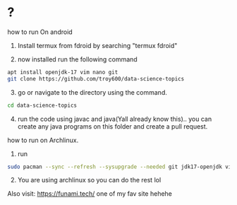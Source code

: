 # ?


how to run On android

1. Install termux from fdroid by searching "termux fdroid"

2. now installed run the following command
```sh
apt install openjdk-17 vim nano git
git clone https://github.com/troy600/data-science-topics
```
3. go or navigate to the directory using the command.
```sh
cd data-science-topics
```
4. run the code using javac and java(Yall already know this).. you can create any java programs on this folder and create a pull request.

how to run on Archlinux.
1. run
```sh
sudo pacman --sync --refresh --sysupgrade --needed git jdk17-openjdk vim  # (-Syu --needed for short) you can use 8/18/13 if you want 
```
2. You are using archlinux so you can do the rest lol


Also visit: https://funami.tech/ one of my fav site hehehe
